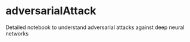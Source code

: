 # adversarialAttack
Detailed notebook to understand adversarial attacks against deep neural networks
